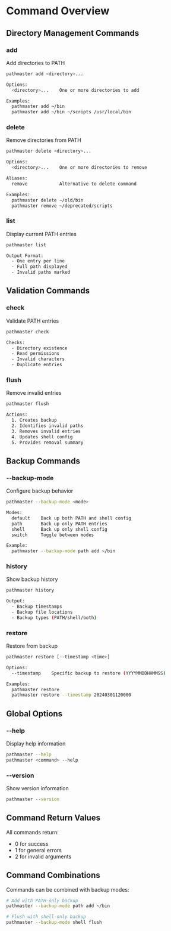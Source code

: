 # Command Overview

## Directory Management Commands

### add

Add directories to PATH

```bash
pathmaster add <directory>...

Options:
  <directory>...    One or more directories to add

Examples:
  pathmaster add ~/bin
  pathmaster add ~/bin ~/scripts /usr/local/bin
```

### delete

Remove directories from PATH

```bash
pathmaster delete <directory>...

Options:
  <directory>...    One or more directories to remove

Aliases:
  remove            Alternative to delete command

Examples:
  pathmaster delete ~/old/bin
  pathmaster remove ~/deprecated/scripts
```

### list

Display current PATH entries

```bash
pathmaster list

Output Format:
  - One entry per line
  - Full path displayed
  - Invalid paths marked
```

## Validation Commands

### check

Validate PATH entries

```bash
pathmaster check

Checks:
  - Directory existence
  - Read permissions
  - Invalid characters
  - Duplicate entries
```

### flush

Remove invalid entries

```bash
pathmaster flush

Actions:
  1. Creates backup
  2. Identifies invalid paths
  3. Removes invalid entries
  4. Updates shell config
  5. Provides removal summary
```

## Backup Commands

### --backup-mode

Configure backup behavior

```bash
pathmaster --backup-mode <mode>

Modes:
  default    Back up both PATH and shell config
  path       Back up only PATH entries
  shell      Back up only shell config
  switch     Toggle between modes

Example:
  pathmaster --backup-mode path add ~/bin
```

### history

Show backup history

```bash
pathmaster history

Output:
  - Backup timestamps
  - Backup file locations
  - Backup types (PATH/shell/both)
```

### restore

Restore from backup

```bash
pathmaster restore [--timestamp <time>]

Options:
  --timestamp    Specific backup to restore (YYYYMMDDHHMMSS)

Examples:
  pathmaster restore
  pathmaster restore --timestamp 20240301120000
```

## Global Options

### --help

Display help information

```bash
pathmaster --help
pathmaster <command> --help
```

### --version

Show version information

```bash
pathmaster --version
```

## Command Return Values

All commands return:

- 0 for success
- 1 for general errors
- 2 for invalid arguments

## Command Combinations

Commands can be combined with backup modes:

```bash
# Add with PATH-only backup
pathmaster --backup-mode path add ~/bin

# Flush with shell-only backup
pathmaster --backup-mode shell flush
```
